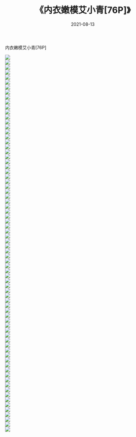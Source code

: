 ﻿---
layout: post
title:  《内衣嫩模艾小青[76P]》
date:   2021-08-13
img: http://img.660000.xyz/Sharelink/性感/2021/内衣嫩模艾小青[76P]/000.jpg
categories: [美女, 清纯, 唯美]
---

内衣嫩模艾小青[76P]

  ![](http://img.660000.xyz/Sharelink/性感/2021/内衣嫩模艾小青[76P]/001.jpg) <br> ![](http://img.660000.xyz/Sharelink/性感/2021/内衣嫩模艾小青[76P]/002.jpg) <br> ![](http://img.660000.xyz/Sharelink/性感/2021/内衣嫩模艾小青[76P]/003.jpg) <br> ![](http://img.660000.xyz/Sharelink/性感/2021/内衣嫩模艾小青[76P]/004.jpg) <br> ![](http://img.660000.xyz/Sharelink/性感/2021/内衣嫩模艾小青[76P]/005.jpg) <br> ![](http://img.660000.xyz/Sharelink/性感/2021/内衣嫩模艾小青[76P]/006.jpg) <br> ![](http://img.660000.xyz/Sharelink/性感/2021/内衣嫩模艾小青[76P]/007.jpg) <br> ![](http://img.660000.xyz/Sharelink/性感/2021/内衣嫩模艾小青[76P]/008.jpg) <br> ![](http://img.660000.xyz/Sharelink/性感/2021/内衣嫩模艾小青[76P]/009.jpg) <br> ![](http://img.660000.xyz/Sharelink/性感/2021/内衣嫩模艾小青[76P]/010.jpg) <br> ![](http://img.660000.xyz/Sharelink/性感/2021/内衣嫩模艾小青[76P]/011.jpg) <br> ![](http://img.660000.xyz/Sharelink/性感/2021/内衣嫩模艾小青[76P]/012.jpg) <br> ![](http://img.660000.xyz/Sharelink/性感/2021/内衣嫩模艾小青[76P]/013.jpg) <br> ![](http://img.660000.xyz/Sharelink/性感/2021/内衣嫩模艾小青[76P]/014.jpg) <br> ![](http://img.660000.xyz/Sharelink/性感/2021/内衣嫩模艾小青[76P]/015.jpg) <br> ![](http://img.660000.xyz/Sharelink/性感/2021/内衣嫩模艾小青[76P]/016.jpg) <br> ![](http://img.660000.xyz/Sharelink/性感/2021/内衣嫩模艾小青[76P]/017.jpg) <br> ![](http://img.660000.xyz/Sharelink/性感/2021/内衣嫩模艾小青[76P]/018.jpg) <br> ![](http://img.660000.xyz/Sharelink/性感/2021/内衣嫩模艾小青[76P]/019.jpg) <br> ![](http://img.660000.xyz/Sharelink/性感/2021/内衣嫩模艾小青[76P]/020.jpg) <br> ![](http://img.660000.xyz/Sharelink/性感/2021/内衣嫩模艾小青[76P]/021.jpg) <br> ![](http://img.660000.xyz/Sharelink/性感/2021/内衣嫩模艾小青[76P]/022.jpg) <br> ![](http://img.660000.xyz/Sharelink/性感/2021/内衣嫩模艾小青[76P]/023.jpg) <br> ![](http://img.660000.xyz/Sharelink/性感/2021/内衣嫩模艾小青[76P]/024.jpg) <br> ![](http://img.660000.xyz/Sharelink/性感/2021/内衣嫩模艾小青[76P]/025.jpg) <br> ![](http://img.660000.xyz/Sharelink/性感/2021/内衣嫩模艾小青[76P]/026.jpg) <br> ![](http://img.660000.xyz/Sharelink/性感/2021/内衣嫩模艾小青[76P]/027.jpg) <br> ![](http://img.660000.xyz/Sharelink/性感/2021/内衣嫩模艾小青[76P]/028.jpg) <br> ![](http://img.660000.xyz/Sharelink/性感/2021/内衣嫩模艾小青[76P]/029.jpg) <br> ![](http://img.660000.xyz/Sharelink/性感/2021/内衣嫩模艾小青[76P]/030.jpg) <br> ![](http://img.660000.xyz/Sharelink/性感/2021/内衣嫩模艾小青[76P]/031.jpg) <br> ![](http://img.660000.xyz/Sharelink/性感/2021/内衣嫩模艾小青[76P]/032.jpg) <br> ![](http://img.660000.xyz/Sharelink/性感/2021/内衣嫩模艾小青[76P]/033.jpg) <br> ![](http://img.660000.xyz/Sharelink/性感/2021/内衣嫩模艾小青[76P]/034.jpg) <br> ![](http://img.660000.xyz/Sharelink/性感/2021/内衣嫩模艾小青[76P]/035.jpg) <br> ![](http://img.660000.xyz/Sharelink/性感/2021/内衣嫩模艾小青[76P]/036.jpg) <br> ![](http://img.660000.xyz/Sharelink/性感/2021/内衣嫩模艾小青[76P]/037.jpg) <br> ![](http://img.660000.xyz/Sharelink/性感/2021/内衣嫩模艾小青[76P]/038.jpg) <br> ![](http://img.660000.xyz/Sharelink/性感/2021/内衣嫩模艾小青[76P]/039.jpg) <br> ![](http://img.660000.xyz/Sharelink/性感/2021/内衣嫩模艾小青[76P]/040.jpg) <br> ![](http://img.660000.xyz/Sharelink/性感/2021/内衣嫩模艾小青[76P]/041.jpg) <br> ![](http://img.660000.xyz/Sharelink/性感/2021/内衣嫩模艾小青[76P]/042.jpg) <br> ![](http://img.660000.xyz/Sharelink/性感/2021/内衣嫩模艾小青[76P]/043.jpg) <br> ![](http://img.660000.xyz/Sharelink/性感/2021/内衣嫩模艾小青[76P]/044.jpg) <br> ![](http://img.660000.xyz/Sharelink/性感/2021/内衣嫩模艾小青[76P]/045.jpg) <br> ![](http://img.660000.xyz/Sharelink/性感/2021/内衣嫩模艾小青[76P]/046.jpg) <br> ![](http://img.660000.xyz/Sharelink/性感/2021/内衣嫩模艾小青[76P]/047.jpg) <br> ![](http://img.660000.xyz/Sharelink/性感/2021/内衣嫩模艾小青[76P]/048.jpg) <br> ![](http://img.660000.xyz/Sharelink/性感/2021/内衣嫩模艾小青[76P]/049.jpg) <br> ![](http://img.660000.xyz/Sharelink/性感/2021/内衣嫩模艾小青[76P]/050.jpg) <br> ![](http://img.660000.xyz/Sharelink/性感/2021/内衣嫩模艾小青[76P]/051.jpg) <br> ![](http://img.660000.xyz/Sharelink/性感/2021/内衣嫩模艾小青[76P]/052.jpg) <br> ![](http://img.660000.xyz/Sharelink/性感/2021/内衣嫩模艾小青[76P]/053.jpg) <br> ![](http://img.660000.xyz/Sharelink/性感/2021/内衣嫩模艾小青[76P]/054.jpg) <br> ![](http://img.660000.xyz/Sharelink/性感/2021/内衣嫩模艾小青[76P]/055.jpg) <br> ![](http://img.660000.xyz/Sharelink/性感/2021/内衣嫩模艾小青[76P]/056.jpg) <br> ![](http://img.660000.xyz/Sharelink/性感/2021/内衣嫩模艾小青[76P]/057.jpg) <br> ![](http://img.660000.xyz/Sharelink/性感/2021/内衣嫩模艾小青[76P]/058.jpg) <br> ![](http://img.660000.xyz/Sharelink/性感/2021/内衣嫩模艾小青[76P]/059.jpg) <br> ![](http://img.660000.xyz/Sharelink/性感/2021/内衣嫩模艾小青[76P]/060.jpg) <br> ![](http://img.660000.xyz/Sharelink/性感/2021/内衣嫩模艾小青[76P]/061.jpg) <br> ![](http://img.660000.xyz/Sharelink/性感/2021/内衣嫩模艾小青[76P]/062.jpg) <br> ![](http://img.660000.xyz/Sharelink/性感/2021/内衣嫩模艾小青[76P]/063.jpg) <br> ![](http://img.660000.xyz/Sharelink/性感/2021/内衣嫩模艾小青[76P]/064.jpg) <br> ![](http://img.660000.xyz/Sharelink/性感/2021/内衣嫩模艾小青[76P]/065.jpg) <br> ![](http://img.660000.xyz/Sharelink/性感/2021/内衣嫩模艾小青[76P]/066.jpg) <br> ![](http://img.660000.xyz/Sharelink/性感/2021/内衣嫩模艾小青[76P]/067.jpg) <br> ![](http://img.660000.xyz/Sharelink/性感/2021/内衣嫩模艾小青[76P]/068.jpg) <br> ![](http://img.660000.xyz/Sharelink/性感/2021/内衣嫩模艾小青[76P]/069.jpg) <br> ![](http://img.660000.xyz/Sharelink/性感/2021/内衣嫩模艾小青[76P]/070.jpg) <br> ![](http://img.660000.xyz/Sharelink/性感/2021/内衣嫩模艾小青[76P]/071.jpg) <br> ![](http://img.660000.xyz/Sharelink/性感/2021/内衣嫩模艾小青[76P]/072.jpg) <br> ![](http://img.660000.xyz/Sharelink/性感/2021/内衣嫩模艾小青[76P]/073.jpg) <br> ![](http://img.660000.xyz/Sharelink/性感/2021/内衣嫩模艾小青[76P]/074.jpg) <br> ![](http://img.660000.xyz/Sharelink/性感/2021/内衣嫩模艾小青[76P]/075.jpg) <br> ![](http://img.660000.xyz/Sharelink/性感/2021/内衣嫩模艾小青[76P]/076.jpg) <br>